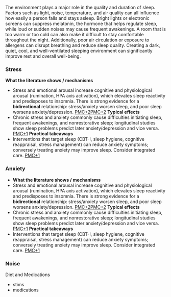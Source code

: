 The environment plays a major role in the quality and duration of sleep. Factors such as light, noise, temperature, and air quality can all influence how easily a person falls and stays asleep. Bright lights or electronic screens can suppress melatonin, the hormone that helps regulate sleep, while loud or sudden noises may cause frequent awakenings. A room that is too warm or too cold can also make it difficult to stay comfortable throughout the night. Additionally, poor air circulation or exposure to allergens can disrupt breathing and reduce sleep quality. Creating a dark, quiet, cool, and well-ventilated sleeping environment can significantly improve rest and overall well-being.
### Stress
**What the literature shows / mechanisms**
- Stress and emotional arousal increase cognitive and physiological arousal (rumination, HPA axis activation), which elevates sleep reactivity and predisposes to insomnia. There is strong evidence for a **bidirectional** relationship: stress/anxiety worsen sleep, and poor sleep worsens anxiety/depression. [PMC+2PMC+2](https://pmc.ncbi.nlm.nih.gov/articles/PMC7045300/?utm_source=chatgpt.com)
**Typical effects**
- Chronic stress and anxiety commonly cause difficulties initiating sleep, frequent awakenings, and nonrestorative sleep; longitudinal studies show sleep problems predict later anxiety/depression and vice versa. [PMC+1](https://pmc.ncbi.nlm.nih.gov/articles/PMC6545794/?utm_source=chatgpt.com)
**Practical takeaways**
- Interventions that target sleep (CBT-I, sleep hygiene, cognitive reappraisal, stress management) can reduce anxiety symptoms; conversely treating anxiety may improve sleep. Consider integrated care. [PMC+1](https://pmc.ncbi.nlm.nih.gov/articles/PMC7369215/?utm_source=chatgpt.com)
### Anxiety
- **What the literature shows / mechanisms**
- Stress and emotional arousal increase cognitive and physiological arousal (rumination, HPA axis activation), which elevates sleep reactivity and predisposes to insomnia. There is strong evidence for a **bidirectional** relationship: stress/anxiety worsen sleep, and poor sleep worsens anxiety/depression. [PMC+2PMC+2](https://pmc.ncbi.nlm.nih.gov/articles/PMC7045300/?utm_source=chatgpt.com)
**Typical effects**
- Chronic stress and anxiety commonly cause difficulties initiating sleep, frequent awakenings, and nonrestorative sleep; longitudinal studies show sleep problems predict later anxiety/depression and vice versa. [PMC+1](https://pmc.ncbi.nlm.nih.gov/articles/PMC6545794/?utm_source=chatgpt.com)
**Practical takeaways**
- Interventions that target sleep (CBT-I, sleep hygiene, cognitive reappraisal, stress management) can reduce anxiety symptoms; conversely treating anxiety may improve sleep. Consider integrated care. [PMC+1](https://pmc.ncbi.nlm.nih.gov/articles/PMC7369215/?utm_source=chatgpt.com)
### Noise


Diet and Medications
- stims
- medications



